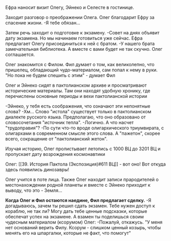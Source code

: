 Ефра наносит визит Олегу, Эйнеко и Селесте в гостинице.

Заходит разговор о преображении Олега. Олег благодарит Ефру за спасение жизни.
-Я тебе обязан...

Затем речь заходит о подготовке к экзамену. 
-Совет на днях объявит дату экзамена. Но мы начинаем готовиться уже сейчас.
Ефра предлагает Олегу присоединиться к ней с братом.
-У нашего брата замечательная библиотека. А вместе с вами будет не так скучно.
Олег соглашается.

Олег знакомится с Филом. Фил думает о том, как великолепно, что пришелец, обладающий чудо-материалом, сам попал к нему в руки.
"Но пока не будем спешить с этим" - думает Фил

Олег и Эйнеко сидят в пактолианском архиве и просматривают исторические материалы. Там они находят удобную хронику, где перечислены основные периоды и вехи пактолианской истории

-Эйнеко, у тебя есть соображения, что означают эти непонятные слова?
-Хм... Слово "истола" существует только в пактолианском диалекте русского языка. Предполагаю, что оно образовано от словосочетания "источник тепла".
-Логично. А что насчет "трудоправия"?
-По сути что-то вроде олигархического триумвирата, с олигархами в современном смысле этого слова. А "пажетон", скорее всего, сокращение от "пактолианский жетон".

Изучая историю, Олег пролистывает летопись с 1000 ВЦ до 3201 ВЦ и пропускает дату возрождения космонавтики

Олег:
[[39. История Пактола (Экспозиция)#611 ВЦ]] - вот оно! Вот откуда здесь появились динозавры!

Олег учится в поте лица.
Также Олег находит записи прародителей о местонахождении родной планеты и вместе с Эйнеко приходит к выводу, что это - Земля...

**Когда Олег и Фил остаются наедине, Фил предлагает сделку.**
-Я догадываюсь, зачем ты решил сдать экзамен. Тебе нужен доступ к кораблю, не так ли? Могу дать тебе ценные подсказки, которые обеспечат успех на экзамене. А взамен ты поделишься своим чудесным материалом (ксорумом)
Олег:
-Пожалуй, откажусь. 
"У меня нет оснований верить Филу. Ксорум - слишком ценный козырь, чтобы менять его на шпаргалки, которые не факт, что помогут"